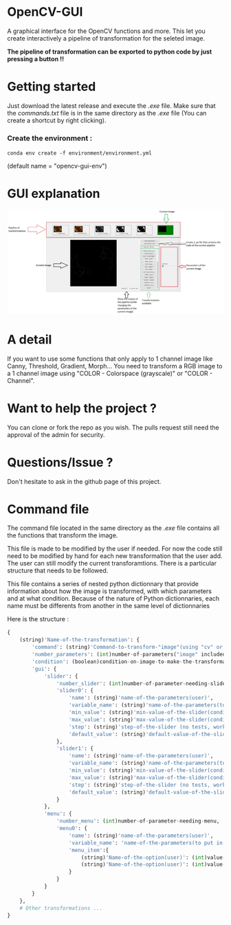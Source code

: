 # OpenCV-GUI
A graphical interface for the OpenCV functions and more. This let you create interactively a pipeline of transformation for the seleted image. 

**The pipeline of transformation can be exported to python code by just pressing a button !!**

# Getting started
Just download the latest release and execute the *.exe* file. Make sure that the *commands.txt* file is in the same directory as the *.exe* file (You can create a shortcut by right clicking).

### Create the environment : 
```
conda env create -f environment/environment.yml
```
(default name = "opencv-gui-env")

# GUI explanation

![GUI Explained](assets/gui_explained.jpg)

# A detail
If you want to use some functions that only apply to 1 channel image like Canny, Threshold, Gradient, Morph... You need to transform a RGB image to a 1 channel image using "COLOR - Colorspace (grayscale)" or "COLOR - Channel".  

# Want to help the project ?
You can clone or fork the repo as you wish. The pulls request still need the approval of the admin for security.

# Questions/Issue ?
Don't hesitate to ask in the github page of this project.

# Command file
The command file located in the same directory as the *.exe* file contains all the functions that transform the image. 

This file is made to be modified by the user if needed. For now the code still need to be modified by hand for each new transformation that the user add. The user can still modify the current transforamtions. There is a particular structure that needs to be followed. 

This file contains a series of nested python dictionnary that provide information about how the image is transformed, with which parameters and at what condition. Because of the nature of Python dictionnaries, each name must be differents from another in the same level of dictionnaries

Here is the structure :

```python
{
    (string)'Name-of-the-transformation': {
        'command': (string)'Command-to-transform-"image"(using "cv" or "np")',
        'number_parameters': (int)number-of-parameters("image" included),
        'condition': (boolean)condition-on-image-to-make-the-transformation-appear-in-the-gui,
        'gui': {
            'slider': {
                'number_slider': (int)number-of-parameter-needing-slider,
                'slider0': {
                    'name': (string)'name-of-the-parameters(user)',
                    'variable_name': (string)'name-of-the-parameters(to put in the "command")',
                    'min_value': (string)'min-value-of-the-slider(condition with "image" possible)',
                    'max_value': (string)'max-value-of-the-slider(condition with "image" possible)',
                    'step': (string)'step-of-the-slider (no tests, working for 1 and 2)',
                    'default_value': (string)'default-value-of-the-slider(condition with "image" possible)'
                },
                'slider1': {
                    'name': (string)'name-of-the-parameters(user)',
                    'variable_name': (string)'name-of-the-parameters(to put in the "command")',
                    'min_value': (string)'min-value-of-the-slider(condition with "image" possible)',
                    'max_value': (string)'max-value-of-the-slider(condition with "image" possible)',
                    'step': (string)'step-of-the-slider (no tests, working for 1 and 2)',
                    'default_value': (string)'default-value-of-the-slider(condition with "image" possible)'
                }
            },
            'menu': {
                'number_menu': (int)number-of-parameter-needing-menu,
                'menu0': {
                    'name': (string)'name-of-the-parameters(user)',
                    'variable_name': 'name-of-the-parameters(to put in the "command")',
                    'menu_item':{
                        (string)'Name-of-the-option(user)': (int)value-of-the-option,
                        (string)'Name-of-the-option(user)': (int)value-of-the-option
                    }
                }
            }
        }
    },
    # Other transformations ...
}
```

